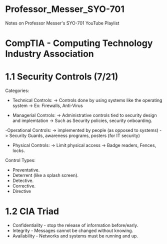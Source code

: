 # Professor_Messer_SYO-701
Notes on Professor Messer's SYO-701 YouTube Playlist

# CompTIA - Computing Technology Industry Association

# 1.1 Security Controls (7/21)

Categories:

- Technical Controls:
  -> Controls done by using systems like the operating system
  -> Ex: Firewalls, Anti-Virus

- Managerial Controls:
  -> Administrative controls tied to security design and implemtation
  -> Such as Security policies, security onboarding.

-Operational Controls:
  -> implemented by people (as opposed to systems)
  -> Security Guards, awareness programs, posters (for IT security)

- Physical Controls:
  -> Limit physical access
  -> Badge readers, Fences, locks.

Control Types:

- Preventative.
- Deterrent (like a splash screen).
- Detective.
- Corrective.
- Directive

# 1.2 CIA Triad 

- Confidentiality - stop the release of information before/early.
- Integrity - Messages cannot be changed without knowing.
- Availability - Networks and systems must be running and up.

